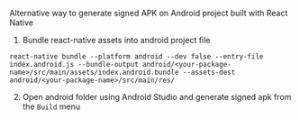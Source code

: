 Alternative way to generate signed APK on Android project built with React Native


1) Bundle react-native assets into android project file
```
react-native bundle --platform android --dev false --entry-file index.android.js --bundle-output android/<your-package-name>/src/main/assets/index.android.bundle --assets-dest android/<your-package-name>/src/main/res/
```
2) Open android folder using Android Studio and generate signed apk from the `Build` menu
